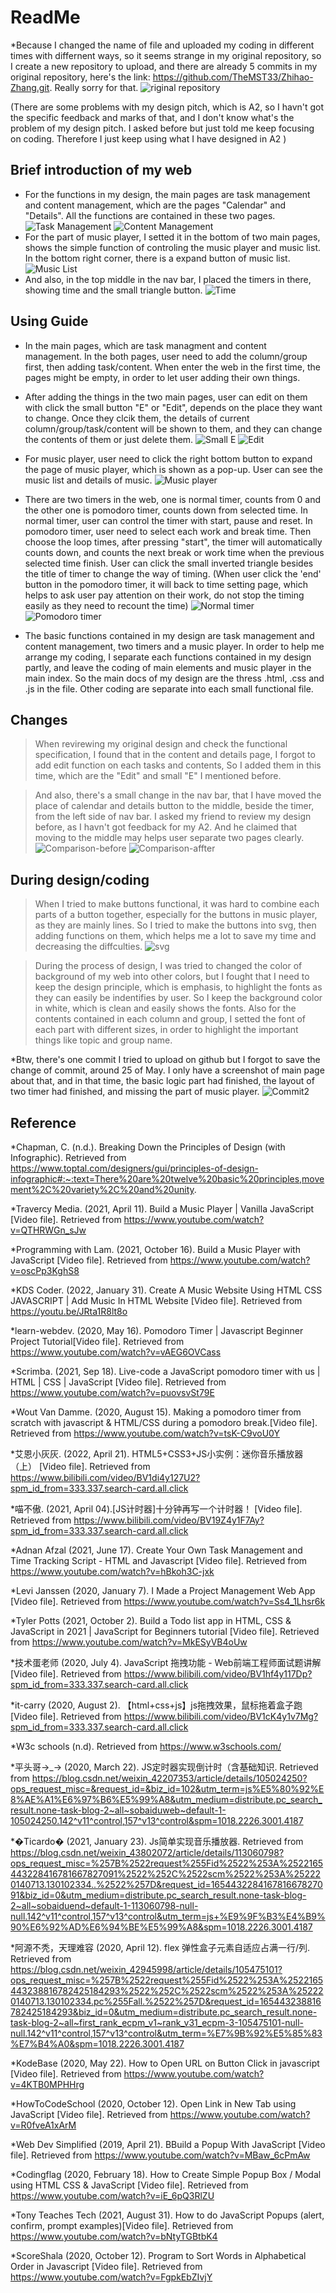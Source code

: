 # ReadMe
*Because I changed the name of file and uploaded my coding in different times with differnent ways, so it seems strange in my original repository, so I create a new repository to upload, and there are already 5 commits in my original repository, here's the link: https://github.com/TheMST33/Zhihao-Zhang.git. Really sorry for that. 
![riginal repository](readme/original.png)

(There are some problems with my design pitch, which is A2, so I havn't got the specific feedback and marks of that, and I don't know what's the problem of my design pitch. I asked before but just told me keep focusing on coding. Therefore I just keep using what I have designed in A2  )

## Brief introduction of my web
* For the functions in my design, the main pages are task management and content management, which are the pages "Calendar" and "Details". All the functions are contained in these two pages.
![Task Management](readme/calendar.png)
![Content Management](readme/details.png)
* For the part of music player, I setted it in the bottom of two main pages, shows the simple function of controling the music player and music list. In the bottom right corner, there is a expand button of music list.
![Music List](readme/musiclist.png)
* And also, in the top middle in the nav bar, I placed the timers in there, showing time and the small triangle button.
![Time](readme/time.png)

## Using Guide
* In the main pages, which are task managment and content management. In the both pages, user need to add the column/group first, then adding task/content. When enter the web in the first time, the pages might be empty, in order to let user adding their own things.
* After adding the things in the two main pages, user can edit on them with click the small button "E" or "Edit", depends on the place they want to change. Once they clcik them, the details of current column/group/task/content will be shown to them, and they can change the contents of them or just delete them.
![Small E](readme/smalle.png)
![Edit](readme/edit.png)

* For music player, user need to click the right bottom button to expand the page of music player, which is shown as a pop-up. User can see the music list and details of music.
![Music player](readme/music.png)

* There are two timers in the web, one is normal timer, counts from 0 and the other one is pomodoro timer, counts down from selected time. In normal timer, user can control the timer with start, pause and reset. In pomodoro timer, user need to select each work and break time. Then choose the loop times, after pressing "start", the timer will automatically counts down, and counts the next break or work time when the previous selected time finish. User can click the small inverted triangle besides the title of timer to change the way of timing. (When user click the 'end' button in the pomodoro timer, it will back to time setting page, which helps to ask user pay attention on their work, do not stop the timing easily as they need to recount the time)
![Normal timer](readme/ntimer.png)
![Pomodoro timer](readme/ptimer.png)

* The basic functions contained in my design are task management and content management, two timers and a music player. In order to help me arrange my coding, I separate each functions contained in my design partly, and leave the coding of main elements and music player in the main index. So the main docs of my design are the thress .html, .css and .js in the file. Other coding are separate into each small functional file.

## Changes
> When revirewing my original design and check the functional specification, I found that in the content and details page, I forgot to add edit function on each tasks and contents, So I added them in this time, which are the "Edit" and small "E" I mentioned before.

> And also, there's a small change in the nav bar, that I have moved the place of calendar and details button to the middle, beside the timer, from the left side of nav bar. I asked my friend to review my design before, as I havn't got feedback for my A2. And he claimed that moving to the middle may helps user separate two pages clearly.
![Comparison-before](readme/debar.png)
![Comparison-affter](readme/calbar.png)

## During design/coding
> When I tried to make buttons functional, it was hard to combine each parts of a button together, especially for the buttons in music player, as they are mainly lines. So I tried to make the buttons into svg, then adding functions on them, which helps me a lot to save my time and decreasing the diffculties.
![svg](readme/svg.png)

>During the process of design, I was tried to changed the color of background of my web into other colors, but I fought that I need to keep the design principle, which is emphasis, to highlight the fonts as they can easily be indentifies by user. So I keep the background color in white, which is clean and easily shows the fonts. Also for the contents contained in each column and group, I setted the font of each part with different sizes, in order to highlight the important things like topic and group name.

*Btw, there's one commit I tried to upload on github but I forgot to save the change of commit, around 25 of May. I only have a screenshot of main page about that, and in that time, the basic logic part had finished, the layout of two timer had finished, and missing the part of music player.
![Commit2](readme/Commit2.png)

## Reference
*Chapman, C. (n.d.). Breaking Down the Principles of Design (with Infographic). Retrieved from https://www.toptal.com/designers/gui/principles-of-design-infographic#:~:text=There%20are%20twelve%20basic%20principles,movement%2C%20variety%2C%20and%20unity.

*Travercy Media. (2021, April 11). Build a Music Player | Vanilla JavaScript [Video file]. Retrieved from https://www.youtube.com/watch?v=QTHRWGn_sJw

*Programming with Lam. (2021, October 16). Build a Music Player with JavaScript [Video file]. Retrieved from https://www.youtube.com/watch?v=oscPp3KghS8

*KDS Coder. (2022, January 31). Create A Music Website Using HTML CSS JAVASCRIPT | Add Music In HTML Website [Video file]. Retrieved from https://youtu.be/JRta1R8lt8o

*learn-webdev. (2020, May 16). Pomodoro Timer | Javascript Beginner Project Tutorial[Video file]. Retrieved from https://www.youtube.com/watch?v=vAEG6OVCass

*Scrimba. (2021, Sep 18). Live-code a JavaScript pomodoro timer with us | HTML | CSS | JavaScript [Video file]. Retrieved from https://www.youtube.com/watch?v=puovsvSt79E

*Wout Van Damme. (2020, August 15). Making a pomodoro timer from scratch with javascript & HTML/CSS during a pomodoro break.[Video file]. Retrieved from https://www.youtube.com/watch?v=tsK-C9voU0Y

*艾恩小灰灰. (2022, April 21). HTML5+CSS3+JS小实例：迷你音乐播放器（上） [Video file]. Retrieved from https://www.bilibili.com/video/BV1di4y127U2?spm_id_from=333.337.search-card.all.click

*喵不傲. (2021, April 04).[JS计时器]十分钟再写一个计时器！ [Video file]. Retrieved from https://www.bilibili.com/video/BV19Z4y1F7Ay?spm_id_from=333.337.search-card.all.click

*Adnan Afzal (2021, June 17). Create Your Own Task Management and Time Tracking Script - HTML and Javascript [Video file]. Retrieved from https://www.youtube.com/watch?v=hBkoh3C-jxk

*Levi Janssen (2020, January 7). I Made a Project Management Web App
 [Video file]. Retrieved from https://www.youtube.com/watch?v=Ss4_1Lhsr6k

*Tyler Potts (2021, October 2). Build a Todo list app in HTML, CSS & JavaScript in 2021 | JavaScript for Beginners tutorial [Video file]. Retrieved from https://www.youtube.com/watch?v=MkESyVB4oUw

*技术蛋老师 (2020, July 4). JavaScript 拖拽功能 - Web前端工程师面试题讲解 [Video file]. Retrieved from https://www.bilibili.com/video/BV1hf4y117Dp?spm_id_from=333.337.search-card.all.click

*it-carry (2020, August 2). 【html+css+js】js拖拽效果，鼠标拖着盒子跑 [Video file]. Retrieved from https://www.bilibili.com/video/BV1cK4y1v7Mg?spm_id_from=333.337.search-card.all.click

*W3c schools (n.d).  Retrieved from https://www.w3schools.com/

*平头哥→_→ (2020, March 22). JS定时器实现倒计时（含基础知识. Retrieved from https://blog.csdn.net/weixin_42207353/article/details/105024250?ops_request_misc=&request_id=&biz_id=102&utm_term=js%E5%80%92%E8%AE%A1%E6%97%B6%E5%99%A8&utm_medium=distribute.pc_search_result.none-task-blog-2~all~sobaiduweb~default-1-105024250.142^v11^control,157^v13^control&spm=1018.2226.3001.4187

*�Ticardo� (2021, January 23). Js简单实现音乐播放器. Retrieved from https://blog.csdn.net/weixin_43802072/article/details/113060798?ops_request_misc=%257B%2522request%255Fid%2522%253A%2522165443228416781667827091%2522%252C%2522scm%2522%253A%252220140713.130102334..%2522%257D&request_id=165443228416781667827091&biz_id=0&utm_medium=distribute.pc_search_result.none-task-blog-2~all~sobaiduend~default-1-113060798-null-null.142^v11^control,157^v13^control&utm_term=js+%E9%9F%B3%E4%B9%90%E6%92%AD%E6%94%BE%E5%99%A8&spm=1018.2226.3001.4187

*阿源不秃，天理难容 (2020, April 12). flex 弹性盒子元素自适应占满一行/列. Retrieved from https://blog.csdn.net/weixin_42945998/article/details/105475101?ops_request_misc=%257B%2522request%255Fid%2522%253A%2522165443238816782425184293%2522%252C%2522scm%2522%253A%252220140713.130102334.pc%255Fall.%2522%257D&request_id=165443238816782425184293&biz_id=0&utm_medium=distribute.pc_search_result.none-task-blog-2~all~first_rank_ecpm_v1~rank_v31_ecpm-3-105475101-null-null.142^v11^control,157^v13^control&utm_term=%E7%9B%92%E5%85%83%E7%B4%A0&spm=1018.2226.3001.4187

*KodeBase (2020, May 22). How to Open URL on Button Click in javascript [Video file]. Retrieved from https://www.youtube.com/watch?v=4KTB0MPHHrg

*HowToCodeSchool (2020, October 12). Open Link in New Tab using JavaScript [Video file]. Retrieved from https://www.youtube.com/watch?v=R0fveA1xArM

*Web Dev Simplified (2019, April 21). BBuild a Popup With JavaScript [Video file]. Retrieved from https://www.youtube.com/watch?v=MBaw_6cPmAw

*Codingflag (2020, February 18). How to Create Simple Popup Box / Modal using HTML CSS & JavaScript [Video file]. Retrieved from https://www.youtube.com/watch?v=iE_6pQ3RlZU

*Tony Teaches Tech (2021, August 31). How to do JavaScript Popups (alert, confirm, prompt examples)[Video file]. Retrieved from https://www.youtube.com/watch?v=bNtyTGBtbK4

*ScoreShala (2020, October 12). Program to Sort Words in Alphabetical Order in Javascript [Video file]. Retrieved from https://www.youtube.com/watch?v=FgpkEbZIvjY









